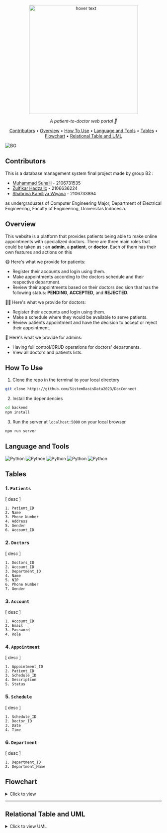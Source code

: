 <p align="center">
  <img src="https://github.com/SistemBasisData2023/DocConnect/assets/88538229/cd72c456-0243-4048-8685-c45e557eb29a" width="350" title="hover text">

</p>

<p align="center">
  <i align="center">A patient-to-doctor web portal 💉</i>
</p>

<p align ="center">
  <a href="#contributors">Contributors</a> •
  <a href="#overview">Overview</a> •
  <a href="#how-to-use">How To Use</a> •
  <a href="#language-and-tools">Language and Tools</a> •
  <a href="#tables">Tables</a> •
  <a href="#flowchart">Flowchart</a> •
  <a href="#relational-table-and-uml">Relational Table and UML</a> 
</p>

![BG](https://github.com/SistemBasisData2023/DocConnect/assets/88538229/1badd467-b4cf-43c3-abf8-0eff6c688cb4)

## Contributors
This is a database management system final project made by group B2  :

- [Muhammad Suhaili](https://github.com/aleeein) - 2106731535
- [Zulfikar Hadzalic](https://github.com/ZulfikarHadzalic) - 2106636224
- [Shabrina Kamiliya Wiyana](https://github.com/skamiliya) - 2106733894 

as undergraduates of Computer Engineering Major, Department of Electrical Engineering, Faculty of Engineering, Universitas Indonesia.

## Overview
This website is a platform that provides patients being able to make online appointments with specialized doctors. There are three main roles that could be taken as : an **admin**, a **patient**, or **doctor**. Each of them has their own features and actions on this 

😷 Here's what we provide for patients:

- Register their accounts and login using them.
- Make appointments according to the doctors schedule and their respective department.
- Review their appointments based on their doctors decision that has the following status: **PENDING**, **ACCEPTED**, and **REJECTED**.

👨‍⚕️ Here's what we provide for doctors:

- Register their accounts and login using them.
- Make a schedule where they would be available to serve patients.
- Review patients appointment and have the decision to accept or reject their appointment.

🏥 Here's what we provide for admins:

- Having full control/CRUD operations for doctors' departments.
- View all doctors and patients lists.

## How To Use

1. Clone the repo in the terminal to your local directory 
```sh
git clone https://github.com/SistemBasisData2023/DocConnect
```
2. Install the dependencies
```sh
cd backend
npm install
```
3. Run the server at ```localhost:5000``` on your local browser
```sh
npm run server
```

## Language and Tools

<p float = "left">
<img alt="Python" src="https://img.shields.io/badge/-JavaScript-F7DF1E?style=flat-square&logo=javascript&logoColor=black">
<img alt="Python" src="https://img.shields.io/badge/express.js-%23404d59.svg?style=flat-square&logo=express&logoColor=%2361DAFB">
<img alt="Python" src="https://img.shields.io/badge/html5-%23E34F26.svg?style=flat-square&logo=html5&logoColor=white" />
<img alt="Python" src="https://img.shields.io/badge/postgres-%23316192.svg?style=flat-square&logo=postgresql&logoColor=white" />
<img alt="Python" src="https://img.shields.io/badge/tailwindcss-%2338B2AC.svg?style=flat-square&logo=tailwind-css&logoColor=white" />
</p>

## Tables

### 1.  ```Patients```
[ desc ]
```
1. Patient_ID
2. Name
3. Phone Number
4. Address
5. Gender
6. Account_ID
```

### 2.  ```Doctors```
[ desc ]
```
1. Doctors_ID
2. Account_ID
3. Department_ID
4. Name
5. NIP
6. Phone Number
7. Gender
```

### 3.  ```Account```
[ desc ]
```
1. Account_ID
2. Email
3. Password
4. Role
```

### 4.  ```Appointment```
[ desc ]
```
1. Appointment_ID
2. Patient_ID
3. Schedule_ID
4. Description
5. Status
```

### 5.  ```Schedule```
[ desc ]
```
1. Schedule_ID
2. Doctor_ID
3. Date
4. Time
```

### 6.  ```Department```
[ desc ]
```
1. Department_ID
2. Department_Name
```

## Flowchart
<details>
  <summary>Click to view </summary>


</details>

---

## Relational Table and UML
<details>
  <summary>Click to view UML</summary>
  ![drawSQL-roughview-export-2023-06-07](https://github.com/SistemBasisData2023/DocConnect/assets/88538229/d02dbab3-569f-4ed6-ae0c-361553709e71))

</details>






